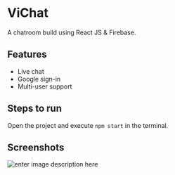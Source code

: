 # ViChat
A chatroom build using React JS & Firebase.

## Features

 - Live chat
 - Google sign-in
 - Multi-user support
 

## Steps to run

 Open the project and execute `npm start` in the terminal.

## Screenshots
![enter image description here](https://github.com/syed0wais/archives/blob/master/vichat.png)
